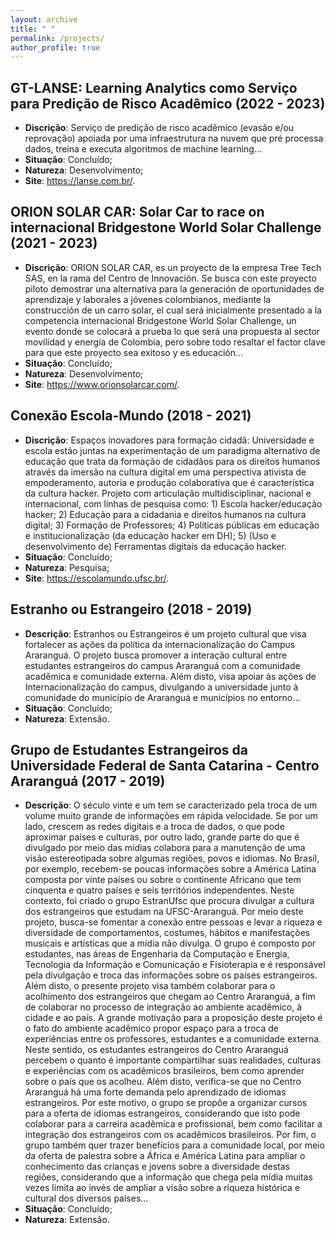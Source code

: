 ```yaml
---
layout: archive
title: " "
permalink: /projects/
author_profile: true
---
```

## GT-LANSE: Learning Analytics como Serviço para Predição de Risco Acadêmico (2022 - 2023)

* **Discrição**:  Serviço de predição de risco acadêmico (evasão e/ou reprovação) apoiada por uma infraestrutura na nuvem que pré processa dados, treina e executa algoritmos de machine learning...
* **Situação**: Concluído;
* **Natureza**: Desenvolvimento;
* **Site**: <a href ="https://lanse.com.br/" target="_blank">https://lanse.com.br/</a>.

## ORION SOLAR CAR: Solar Car to race on internacional Bridgestone World Solar Challenge (2021 - 2023)

* **Discrição**:  ORION SOLAR CAR, es un proyecto de la empresa Tree Tech SAS, en la rama del Centro de Innovación. Se busca con este proyecto piloto demostrar una alternativa para la generación de oportunidades de aprendizaje y laborales a jóvenes colombianos, mediante la construcción de un carro solar, el cual será inicialmente presentado a la competencia internacional Bridgestone World Solar Challenge, un evento donde se colocará a prueba lo que será una propuesta al sector movilidad y energía de Colombia, pero sobre todo resaltar el factor clave para que este proyecto sea exitoso y es educación...
* **Situação**: Concluído;
* **Natureza**: Desenvolvimento;
* **Site**: <a href ="https://www.orionsolarcar.com/" target="_blank">https://www.orionsolarcar.com/</a>.



## Conexão Escola-Mundo (2018 - 2021)

* **Discrição**: Espaços inovadores para formação cidadã: Universidade e escola estão juntas na experimentação de um paradigma alternativo de educação que trata da formação de cidadãos para os direitos humanos através da imersão na cultura digital em uma perspectiva ativista de empoderamento, autoria e produção colaborativa que é característica da cultura hacker. Projeto com articulação multidisciplinar, nacional e internacional, com linhas de pesquisa como: 1) Escola hacker/educação hacker; 2) Educação para a cidadania e direitos humanos na cultura digital; 3) Formação de Professores; 4) Políticas públicas em educação e institucionalização (da educação hacker em DH); 5) (Uso e desenvolvimento de) Ferramentas digitais da educação hacker.
* **Situação**: Concluído;
* **Natureza**: Pesquisa;
* **Site**: <a href ="https://escolamundo.ufsc.br/" target="_blank">https://escolamundo.ufsc.br/</a>.

## Estranho ou Estrangeiro (2018 - 2019)
* **Descrição**: Estranhos ou Estrangeiros é um projeto cultural que visa fortalecer as ações da política da internacionalização do Campus Araranguá. O projeto busca promover a interação cultural entre estudantes estrangeiros do campus Araranguá com a comunidade acadêmica e comunidade externa. Além disto, visa apoiar às ações de Internacionalização do campus, divulgando a universidade junto à comunidade do município de Araranguá e municípios no entorno...
* **Situação**: Concluído;
* **Natureza**: Extensão.

##  Grupo de Estudantes Estrangeiros da Universidade Federal de Santa Catarina - Centro Araranguá (2017 - 2019)

* **Descrição**: O século vinte e um tem se caracterizado pela troca de um volume muito grande de informações em rápida velocidade. Se por um lado, crescem as redes digitais e a troca de dados, o que pode aproximar países e culturas, por outro lado, grande parte do que é divulgado por meio das mídias colabora para a manutenção de uma visão estereotipada sobre algumas regiões, povos e idiomas. No Brasil, por exemplo, recebem-se poucas informações sobre a América Latina composta por vinte países ou sobre o continente Africano que tem cinquenta e quatro países e seis territórios independentes. Neste contexto, foi criado o grupo EstranUfsc que procura divulgar a cultura dos estrangeiros que estudam na UFSC-Araranguá. Por meio deste projeto, busca-se fomentar a conexão entre pessoas e levar a riqueza e diversidade de comportamentos, costumes, hábitos e manifestações musicais e artísticas que a mídia não divulga. O grupo é composto por estudantes, nas áreas de Engenharia da Computação e Energia, Tecnologia da Informação e Comunicação e Fisioterapia e é responsável pela divulgação e troca das informações sobre os países estrangeiros. Além disto, o presente projeto visa também colaborar para o acolhimento dos estrangeiros que chegam ao Centro Araranguá, a fim de colaborar no processo de integração ao ambiente acadêmico, à cidade e ao país. A grande motivação para a proposição deste projeto é o fato do ambiente acadêmico propor espaço para a troca de experiências entre os professores, estudantes e a comunidade externa. Neste sentido, os estudantes estrangeiros do Centro Araranguá percebem o quanto é importante compartilhar suas realidades, culturas e experiências com os acadêmicos brasileiros, bem como aprender sobre o país que os acolheu. Além disto, verifica-se que no Centro Araranguá há uma forte demanda pelo aprendizado de idiomas estrangeiros. Por este motivo, o grupo se propõe a organizar cursos para a oferta de idiomas estrangeiros, considerando que isto pode colaborar para a carreira acadêmica e profissional, bem como facilitar a integração dos estrangeiros com os acadêmicos brasileiros. Por fim, o grupo também quer trazer benefícios para a comunidade local, por meio da oferta de palestra sobre a África e América Latina para ampliar o conhecimento das crianças e jovens sobre a diversidade destas regiões, considerando que a informação que chega pela mídia muitas vezes limita ao invés de ampliar a visão sobre a riqueza histórica e cultural dos diversos países...
* **Situação**: Concluído;
* **Natureza**: Extensão.